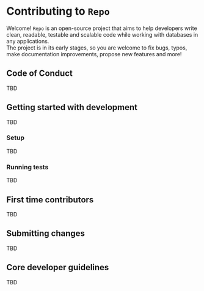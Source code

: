 # Contributing to `Repo`

Welcome! `Repo` is an open-source project that aims to help developers write clean, readable, testable and scalable code while working with databases in any applications.  
The project is in its early stages, so you are welcome to fix bugs, typos, make documentation improvements, propose new features and more!

## Code of Conduct
TBD
## Getting started with development
TBD
### Setup
TBD
### Running tests
TBD
## First time contributors
TBD
## Submitting changes
TBD
## Core developer guidelines
TBD
